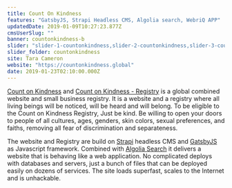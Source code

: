 ```yaml
---
title: Count On Kindness
features: "GatsbyJS, Strapi Headless CMS, Algolia search, WebriQ APP"
updatedDate: 2019-01-09T10:27:23.877Z
cmsUserSlug: ""
banner: countonkindness-b
slider: "slider-1-countonkindness,slider-2-countonkindness,slider-3-countonkindness"
slider_folder: countonkindness
site: Tara Cameron
website: "https://countonkindness.global"
date: 2019-01-23T02:10:00.000Z
---
```


[Count on Kindness](https://www.countonkindness.global) and [Count on Kindness - Registry](https://registry.countonkindness.global/) is a global combined website and small business registry. It is a website and a registry where all living beings will be noticed, will be heard and will belong. To be eligible to the Count on Kindness Registry, Just be kind. Be willing to open your doors to people of all cultures, ages, genders, skin colors, sexual preferences, and faiths, removing all fear of discrimination and separateness.

The website and Registry are build on [Strapi](https://strapi.io/) headless CMS and [GatsbyJS](https://www.gatsbyjs.org/) as Javascript framework. Combined with [Algolia Search](https://www.algolia.com/) it delivers a website that is behaving like a web application. No complicated deploys with databases and servers, just a bunch of files that can be deployed easily on dozens of services. The site loads superfast, scales to the Internet and is unhackable.


